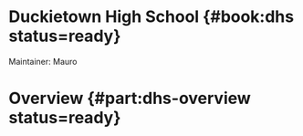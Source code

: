 # Duckietown High School {#book:dhs status=ready}

Maintainer: Mauro

# Overview {#part:dhs-overview status=ready}
